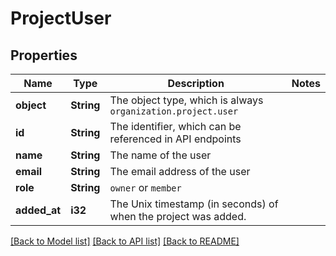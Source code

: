 # ProjectUser

## Properties

Name | Type | Description | Notes
------------ | ------------- | ------------- | -------------
**object** | **String** | The object type, which is always `organization.project.user` | 
**id** | **String** | The identifier, which can be referenced in API endpoints | 
**name** | **String** | The name of the user | 
**email** | **String** | The email address of the user | 
**role** | **String** | `owner` or `member` | 
**added_at** | **i32** | The Unix timestamp (in seconds) of when the project was added. | 

[[Back to Model list]](../README.md#documentation-for-models) [[Back to API list]](../README.md#documentation-for-api-endpoints) [[Back to README]](../README.md)


